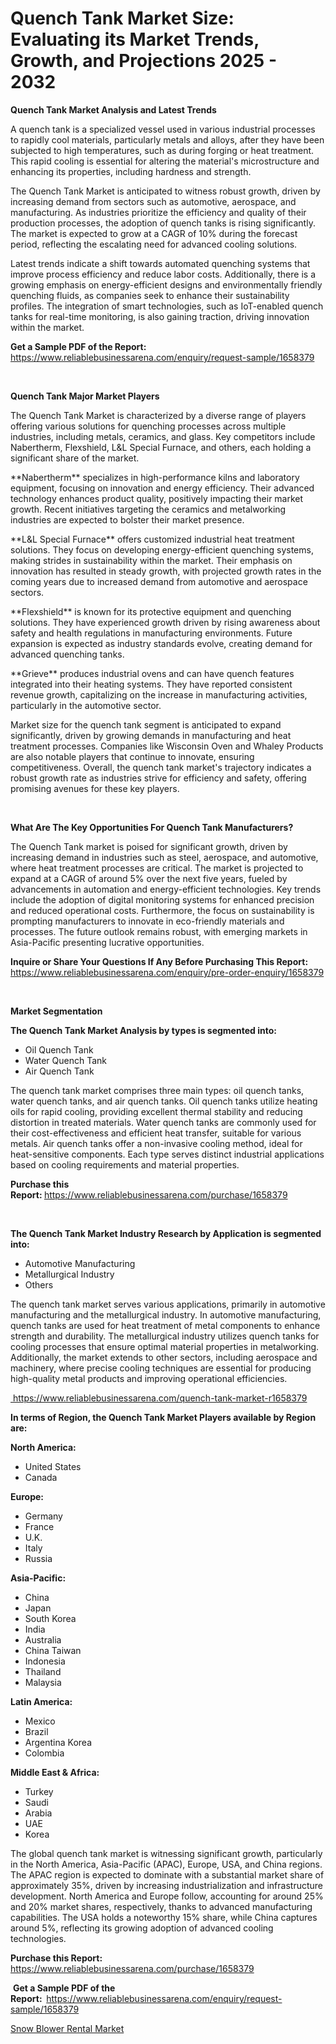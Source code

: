 <p><h1>Quench Tank Market Size: Evaluating its Market Trends, Growth, and Projections 2025 - 2032</h1></p><p><strong>Quench Tank Market Analysis and Latest Trends</strong></p>
<p><p>A quench tank is a specialized vessel used in various industrial processes to rapidly cool materials, particularly metals and alloys, after they have been subjected to high temperatures, such as during forging or heat treatment. This rapid cooling is essential for altering the material's microstructure and enhancing its properties, including hardness and strength.</p><p>The Quench Tank Market is anticipated to witness robust growth, driven by increasing demand from sectors such as automotive, aerospace, and manufacturing. As industries prioritize the efficiency and quality of their production processes, the adoption of quench tanks is rising significantly. The market is expected to grow at a CAGR of 10% during the forecast period, reflecting the escalating need for advanced cooling solutions.</p><p>Latest trends indicate a shift towards automated quenching systems that improve process efficiency and reduce labor costs. Additionally, there is a growing emphasis on energy-efficient designs and environmentally friendly quenching fluids, as companies seek to enhance their sustainability profiles. The integration of smart technologies, such as IoT-enabled quench tanks for real-time monitoring, is also gaining traction, driving innovation within the market.</p></p>
<p><strong>Get a Sample PDF of the Report:&nbsp;</strong> <a href="https://www.reliablebusinessarena.com/enquiry/request-sample/1658379?utm_campaign=2110&utm_medium=2&utm_source=Github&utm_content=ia&utm_term=08042025&utm_id=quench-tank">https://www.reliablebusinessarena.com/enquiry/request-sample/1658379</a></p>
<p>&nbsp;</p>
<p><strong>Quench Tank Major Market Players</strong></p>
<p><p>The Quench Tank Market is characterized by a diverse range of players offering various solutions for quenching processes across multiple industries, including metals, ceramics, and glass. Key competitors include Nabertherm, Flexshield, L&L Special Furnace, and others, each holding a significant share of the market.</p><p>**Nabertherm** specializes in high-performance kilns and laboratory equipment, focusing on innovation and energy efficiency. Their advanced technology enhances product quality, positively impacting their market growth. Recent initiatives targeting the ceramics and metalworking industries are expected to bolster their market presence.</p><p>**L&L Special Furnace** offers customized industrial heat treatment solutions. They focus on developing energy-efficient quenching systems, making strides in sustainability within the market. Their emphasis on innovation has resulted in steady growth, with projected growth rates in the coming years due to increased demand from automotive and aerospace sectors.</p><p>**Flexshield** is known for its protective equipment and quenching solutions. They have experienced growth driven by rising awareness about safety and health regulations in manufacturing environments. Future expansion is expected as industry standards evolve, creating demand for advanced quenching tanks.</p><p>**Grieve** produces industrial ovens and can have quench features integrated into their heating systems. They have reported consistent revenue growth, capitalizing on the increase in manufacturing activities, particularly in the automotive sector.</p><p>Market size for the quench tank segment is anticipated to expand significantly, driven by growing demands in manufacturing and heat treatment processes. Companies like Wisconsin Oven and Whaley Products are also notable players that continue to innovate, ensuring competitiveness. Overall, the quench tank market's trajectory indicates a robust growth rate as industries strive for efficiency and safety, offering promising avenues for these key players.</p></p>
<p>&nbsp;</p>
<p><strong>What Are The Key Opportunities For Quench Tank Manufacturers?</strong></p>
<p><p>The Quench Tank market is poised for significant growth, driven by increasing demand in industries such as steel, aerospace, and automotive, where heat treatment processes are critical. The market is projected to expand at a CAGR of around 5% over the next five years, fueled by advancements in automation and energy-efficient technologies. Key trends include the adoption of digital monitoring systems for enhanced precision and reduced operational costs. Furthermore, the focus on sustainability is prompting manufacturers to innovate in eco-friendly materials and processes. The future outlook remains robust, with emerging markets in Asia-Pacific presenting lucrative opportunities.</p></p>
<p><strong>Inquire or Share Your Questions If Any Before Purchasing This Report:</strong> <a href="https://www.reliablebusinessarena.com/enquiry/pre-order-enquiry/1658379?utm_campaign=2110&utm_medium=2&utm_source=Github&utm_content=ia&utm_term=08042025&utm_id=quench-tank">https://www.reliablebusinessarena.com/enquiry/pre-order-enquiry/1658379</a></p>
<p>&nbsp;</p>
<p><strong>Market Segmentation</strong></p>
<p><strong>The Quench Tank Market Analysis by types is segmented into:</strong></p>
<p><ul><li>Oil Quench Tank</li><li>Water Quench Tank</li><li>Air Quench Tank</li></ul></p>
<p><p>The quench tank market comprises three main types: oil quench tanks, water quench tanks, and air quench tanks. Oil quench tanks utilize heating oils for rapid cooling, providing excellent thermal stability and reducing distortion in treated materials. Water quench tanks are commonly used for their cost-effectiveness and efficient heat transfer, suitable for various metals. Air quench tanks offer a non-invasive cooling method, ideal for heat-sensitive components. Each type serves distinct industrial applications based on cooling requirements and material properties.</p></p>
<p><strong>Purchase this Report:&nbsp;</strong><a href="https://www.reliablebusinessarena.com/purchase/1658379?utm_campaign=2110&utm_medium=2&utm_source=Github&utm_content=ia&utm_term=08042025&utm_id=quench-tank">https://www.reliablebusinessarena.com/purchase/1658379</a></p>
<p>&nbsp;</p>
<p><strong>The Quench Tank Market Industry Research by Application is segmented into:</strong></p>
<p><ul><li>Automotive Manufacturing</li><li>Metallurgical Industry</li><li>Others</li></ul></p>
<p><p>The quench tank market serves various applications, primarily in automotive manufacturing and the metallurgical industry. In automotive manufacturing, quench tanks are used for heat treatment of metal components to enhance strength and durability. The metallurgical industry utilizes quench tanks for cooling processes that ensure optimal material properties in metalworking. Additionally, the market extends to other sectors, including aerospace and machinery, where precise cooling techniques are essential for producing high-quality metal products and improving operational efficiencies.</p></p>
<p><a href="https://www.reliablebusinessarena.com/quench-tank-market-r1658379?utm_campaign=2110&utm_medium=2&utm_source=Github&utm_content=ia&utm_term=08042025&utm_id=quench-tank">&nbsp;https://www.reliablebusinessarena.com/quench-tank-market-r1658379</a></p>
<p><strong>In terms of Region, the Quench Tank Market Players available by Region are:</strong></p>
<p>
    <p> <strong> North America: </strong>
        <ul>
            <li>United States</li>
            <li>Canada</li>
        </ul>
        </p> 
    <p> <strong> Europe: </strong>
        <ul>
            <li>Germany</li>
            <li>France</li>
            <li>U.K.</li>
            <li>Italy</li>
            <li>Russia</li>
        </ul>
        </p> 
    <p> <strong> Asia-Pacific: </strong>
        <ul>
            <li>China</li>
            <li>Japan</li>
            <li>South Korea</li>
            <li>India</li>
            <li>Australia</li>
            <li>China Taiwan</li>
            <li>Indonesia</li>
            <li>Thailand</li>
            <li>Malaysia</li>
        </ul>
        </p> 
    <p> <strong> Latin America: </strong>
        <ul>
            <li>Mexico</li>
            <li>Brazil</li>
            <li>Argentina Korea</li>
            <li>Colombia</li>
        </ul>
        </p> 
    <p> <strong> Middle East & Africa: </strong>
        <ul>
            <li>Turkey</li>
            <li>Saudi</li>
            <li>Arabia</li>
            <li>UAE</li>
            <li>Korea</li>
        </ul>
    </p>
    </p>
<p><p>The global quench tank market is witnessing significant growth, particularly in the North America, Asia-Pacific (APAC), Europe, USA, and China regions. The APAC region is expected to dominate with a substantial market share of approximately 35%, driven by increasing industrialization and infrastructure development. North America and Europe follow, accounting for around 25% and 20% market shares, respectively, thanks to advanced manufacturing capabilities. The USA holds a noteworthy 15% share, while China captures around 5%, reflecting its growing adoption of advanced cooling technologies.</p></p>
<p><strong>Purchase this Report: </strong><a href="https://www.reliablebusinessarena.com/purchase/1658379?utm_campaign=2110&utm_medium=2&utm_source=Github&utm_content=ia&utm_term=08042025&utm_id=quench-tank">https://www.reliablebusinessarena.com/purchase/1658379</a></p>
<p>&nbsp;<strong>Get a Sample PDF of the Report:&nbsp;&nbsp;</strong><a href="https://www.reliablebusinessarena.com/enquiry/request-sample/1658379?utm_campaign=2110&utm_medium=2&utm_source=Github&utm_content=ia&utm_term=08042025&utm_id=quench-tank">https://www.reliablebusinessarena.com/enquiry/request-sample/1658379</a></p>
<p><strong></strong></p>
<p><p><a href="https://github.com/irfadac/Market-Research-Report-List-5/blob/main/snow-blower-rental-market.md?utm_campaign=2110&utm_medium=2&utm_source=Github&utm_content=ia&utm_term=08042025&utm_id=quench-tank">Snow Blower Rental Market</a></p></p>